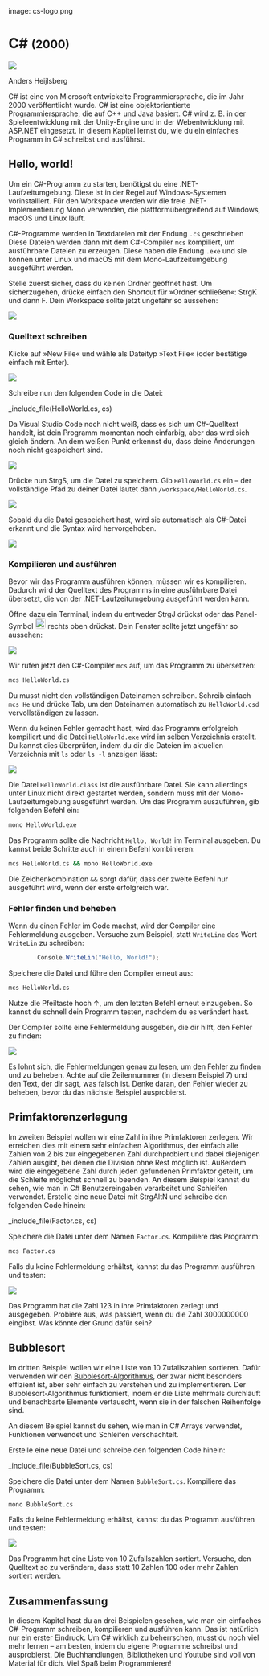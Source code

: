 <div class='meta'>
image: cs-logo.png
</div>

# C&#35; <span style='font-size: 80%;'>(2000)</span>

<div class='floatright' style='width: 12em;'>
    <img src='heijlsberg.webp'>
    <p>
        Anders Heijlsberg
    </p>
</div>

<p class='abstract'>
C# ist eine von Microsoft entwickelte Programmiersprache, die im Jahr 2000 veröffentlicht wurde. C# ist eine objektorientierte Programmiersprache, die auf C++ und Java basiert. C# wird z. B. in der Spieleentwicklung mit der Unity-Engine und in der Webentwicklung mit ASP.NET eingesetzt. In diesem Kapitel lernst du, wie du ein einfaches Programm in C# schreibst und ausführst.
</p>

<!-- ## Eigenschaften

- **Objektorientierung**: C# ist eine objektorientierte Programmiersprache, die auf der Verwendung von Objekten und Klassen basiert.
- **Typsicherheit**: C# ist eine typsichere Sprache, was bedeutet, dass Variablen einen festen Datentyp haben.
- **Interoperabilität**: C# ist eng mit der .NET-Plattform verbunden und ermöglicht die Interoperabilität mit anderen .NET-Sprachen wie Visual Basic und F#.
- **Webentwicklung**: C# wird in der Webentwicklung eingesetzt und ermöglicht die Entwicklung von Webanwendungen mit ASP.NET.
- **Spieleentwicklung**: C# wird in der Spieleentwicklung eingesetzt und ist die bevorzugte Sprache für die Entwicklung von Spielen mit der Unity-Engine.
- **Community**: C# hat eine aktive und engagierte Community, die eine Vielzahl von Bibliotheken und Frameworks entwickelt hat. -->

## Hello, world!

Um ein C#-Programm zu starten, benötigst du eine .NET-Laufzeitumgebung. Diese ist in der Regel auf Windows-Systemen vorinstalliert. Für den Workspace werden wir die freie .NET-Implementierung Mono verwenden, die plattformübergreifend auf Windows, macOS und Linux läuft.

C#-Programme werden in Textdateien mit der Endung `.cs` geschrieben Diese Dateien werden dann mit dem C#-Compiler `mcs` kompiliert, um ausführbare Dateien zu erzeugen. Diese haben die Endung `.exe` und sie können unter Linux und macOS mit dem Mono-Laufzeitumgebung ausgeführt werden.

Stelle zuerst sicher, dass du keinen Ordner geöffnet hast. Um sicherzugehen, drücke einfach den Shortcut für »Ordner schließen«: <span class='key'>Strg</span><span class='key'>K</span> und dann <span class='key'>F</span>. Dein Workspace sollte jetzt ungefähr so aussehen:

<img class='full' src='fresh-start.webp'>

### Quelltext schreiben

Klicke auf »New File« und wähle als Dateityp »Text File« (oder bestätige einfach mit <span class='key'>Enter</span>).

<img class='full' src='choose-filename.webp'>

Schreibe nun den folgenden Code in die Datei:

_include_file(HelloWorld.cs, cs)

Da Visual Studio Code noch nicht weiß, dass es sich um C#-Quelltext handelt, ist dein Programm momentan noch einfarbig, aber das wird sich gleich ändern. An dem weißen Punkt erkennst du, dass deine Änderungen noch nicht gespeichert sind.

<img class='full' src='no-syntax-highlighting.webp'>

Drücke nun <span class='key'>Strg</span><span class='key'>S</span>, um die Datei zu speichern. Gib `HelloWorld.cs` ein – der vollständige Pfad zu deiner Datei lautet dann `/workspace/HelloWorld.cs`.

<img class='full' src='enter-filename.webp'>

Sobald du die Datei gespeichert hast, wird sie automatisch als C#-Datei erkannt und die Syntax wird hervorgehoben.

<img class='full' src='syntax-highlighting.webp'>

### Kompilieren und ausführen

Bevor wir das Programm ausführen können, müssen wir es kompilieren.
Dadurch wird der Quelltext des Programms in eine ausführbare Datei übersetzt, die von der .NET-Laufzeitumgebung ausgeführt werden kann.

Öffne dazu ein Terminal, indem du entweder <span class='key'>Strg</span><span class='key'>J</span> drückst oder das Panel-Symbol <img src='../basics/panel.webp' style='border-radius: 4px; height: 1.5em;'> rechts oben drückst. Dein Fenster sollte jetzt ungefähr so aussehen:

<img class='full' src='code-with-terminal.webp'>

Wir rufen jetzt den C#-Compiler `mcs` auf, um das Programm zu übersetzen:

```bash
mcs HelloWorld.cs
```

<div class='hint'>
Du musst nicht den vollständigen Dateinamen schreiben. Schreib einfach <code>mcs He</code> und drücke <span class='key'>Tab</span>, um den Dateinamen automatisch zu <code>HelloWorld.csd</code> vervollständigen zu lassen.
</div>

Wenn du keinen Fehler gemacht hast, wird das Programm erfolgreich kompiliert und die Datei `HelloWorld.exe` wird im selben Verzeichnis erstellt. Du kannst dies überprüfen, indem du dir die Dateien im aktuellen Verzeichnis mit `ls` oder `ls -l` anzeigen lässt:

<img class='full' src='ls.webp'>

Die Datei `HelloWorld.class` ist die ausführbare Datei. Sie kann allerdings unter Linux nicht direkt gestartet werden, sondern muss mit der Mono-Laufzeitumgebung ausgeführt werden. Um das Programm auszuführen, gib folgenden Befehl ein:

```bash
mono HelloWorld.exe
```

Das Programm sollte die Nachricht `Hello, World!` im Terminal ausgeben. Du kannst beide Schritte auch in einem Befehl kombinieren:

```bash
mcs HelloWorld.cs && mono HelloWorld.exe
```

<div class='hint'>
Die Zeichenkombination <code>&amp;&amp;</code> sorgt dafür, dass der zweite Befehl nur ausgeführt wird, wenn der erste erfolgreich war.
</div>

### Fehler finden und beheben

Wenn du einen Fehler im Code machst, wird der Compiler eine Fehlermeldung ausgeben. Versuche zum Beispiel, statt `WriteLine` das Wort `WriteLin` zu schreiben:

```cs
        Console.WriteLin("Hello, World!");
```

Speichere die Datei und führe den Compiler erneut aus:

```bash
mcs HelloWorld.cs
```

<div class='hint'>
Nutze die Pfeiltaste hoch <span class='key'>↑</span>, um den letzten Befehl erneut einzugeben. So kannst du schnell dein Programm testen, nachdem du es verändert hast.
</div>

Der Compiler sollte eine Fehlermeldung ausgeben, die dir hilft, den Fehler zu finden:

<img class='full' src='hello-error.webp'>

Es lohnt sich, die Fehlermeldungen genau zu lesen, um den Fehler zu finden und zu beheben. Achte auf die Zeilennummer (in diesem Beispiel 7) und den Text, der dir sagt, was falsch ist. Denke daran, den Fehler wieder zu beheben, bevor du das nächste Beispiel ausprobierst.

## Primfaktorenzerlegung

Im zweiten Beispiel wollen wir eine Zahl in ihre Primfaktoren zerlegen.
Wir erreichen dies mit einem sehr einfachen Algorithmus, der einfach alle Zahlen von 2 bis zur eingegebenen Zahl durchprobiert und dabei diejenigen Zahlen ausgibt, bei denen die Division ohne Rest möglich ist. Außerdem wird die eingegebene Zahl durch jeden gefundenen Primfaktor geteilt, um die Schleife möglichst schnell zu beenden. An diesem Beispiel kannst du sehen, wie man in C# Benutzereingaben verarbeitet und Schleifen verwendet.
Erstelle eine neue Datei mit <span class='key'>Strg</span><span class='key'>Alt</span><span class='key'>N</span> und schreibe den folgenden Code hinein:

_include_file(Factor.cs, cs)

Speichere die Datei unter dem Namen `Factor.cs`. Kompiliere das Programm:

```bash
mcs Factor.cs
```

Falls du keine Fehlermeldung erhältst, kannst du das Programm ausführen und testen:

<img class='full' src='try-factor.webp'>

Das Programm hat die Zahl 123 in ihre Primfaktoren zerlegt und ausgegeben. Probiere aus, was passiert, wenn du die Zahl 3000000000 eingibst. Was könnte der Grund dafür sein?

## Bubblesort

Im dritten Beispiel wollen wir eine Liste von 10 Zufallszahlen sortieren. Dafür verwenden wir den [Bubblesort-Algorithmus](https://de.wikipedia.org/wiki/Bubblesort), der zwar nicht besonders effizient ist, aber sehr einfach zu verstehen und zu implementieren. Der Bubblesort-Algorithmus funktioniert, indem er die Liste mehrmals durchläuft und benachbarte Elemente vertauscht, wenn sie in der falschen Reihenfolge sind.

An diesem Beispiel kannst du sehen, wie man in C# Arrays verwendet, Funktionen verwendet und Schleifen verschachtelt.

Erstelle eine neue Datei und schreibe den folgenden Code hinein:

_include_file(BubbleSort.cs, cs)

Speichere die Datei unter dem Namen `BubbleSort.cs`. Kompiliere das Programm:

```bash
mono BubbleSort.cs
```
Falls du keine Fehlermeldung erhältst, kannst du das Programm ausführen und testen:

<img class='full' src='bubblesort.webp'>

Das Programm hat eine Liste von 10 Zufallszahlen sortiert. Versuche, den Quelltext so zu verändern, dass statt 10 Zahlen 100 oder mehr Zahlen sortiert werden.

## Zusammenfassung

In diesem Kapitel hast du an drei Beispielen gesehen, wie man ein einfaches C#-Programm schreiben, kompilieren und ausführen kann. Das ist natürlich nur ein erster Eindruck. Um C# wirklich zu beherrschen, musst du noch viel mehr lernen – am besten, indem du eigene Programme schreibst und ausprobierst. Die Buchhandlungen, Bibliotheken und Youtube sind voll von Material für dich. Viel Spaß beim Programmieren!

